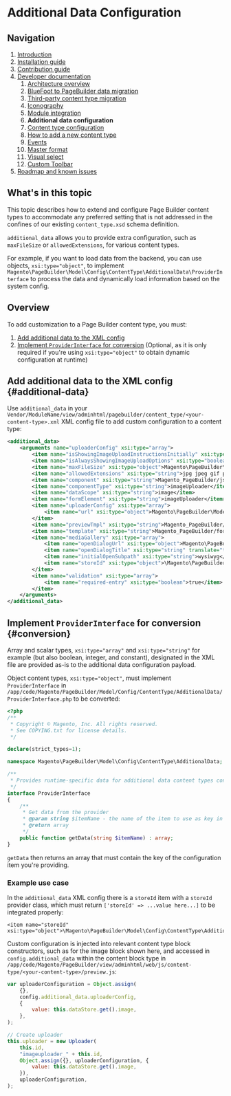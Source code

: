 # Additional Data Configuration

## Navigation

1. [Introduction]
2. [Installation guide]
3. [Contribution guide]
4. [Developer documentation]
    1. [Architecture overview]
    1. [BlueFoot to PageBuilder data migration]
    1. [Third-party content type migration]
    1. [Iconography]
    1. [Module integration]
    1. **Additional data configuration**
    1. [Content type configuration]
    1. [How to add a new content type]
    1. [Events]
    1. [Master format]
    1. [Visual select]
    1. [Custom Toolbar]
5. [Roadmap and known issues]

[Introduction]: README.md
[Contribution guide]: CONTRIBUTING.md
[Installation guide]: install.md
[Developer documentation]: developer-documentation.md
[Architecture overview]: architecture-overview.md
[BlueFoot to PageBuilder data migration]: bluefoot-data-migration.md
[Third-party content type migration]: new-content-type-example.md
[Iconography]: iconography.md
[Module integration]: module-integration.md
[Additional data configuration]: custom-configuration.md
[Content type configuration]: content-type-configuration.md
[How to add a new content type]: how-to-add-new-content-type.md
[Events]: events.md
[Master format]: master-format.md
[Visual select]: visual-select.md
[Custom Toolbar]: toolbar.md
[Roadmap and known issues]: roadmap.md



## What's in this topic
This topic describes how to extend and configure Page Builder content types to accommodate any preferred setting that is not addressed in the confines of our existing `content_type.xsd` schema definition.

`additional_data` allows you to provide extra configuration, such as `maxFileSize` or `allowedExtensions`, for various content types.

For example, if you want to load data from the backend, you can use objects, `xsi:type="object"`, to implement `Magento\PageBuilder\Model\Config\ContentType\AdditionalData\ProviderInterface` to process the data and dynamically load information based on the system config.


## Overview

To add customization to a Page Builder content type, you must:
1. [Add additional data to the XML config](#additional-data)
2. [Implement `ProviderInterface` for conversion](#conversion) (Optional, as it is only required if you're using `xsi:type="object"` to obtain dynamic configuration at runtime)

## Add additional data to the XML config {#additional-data}

Use `additional_data` in your `Vendor/ModuleName/view/adminhtml/pagebuilder/content_type/<your-content-type>.xml` XML config file to add custom configuration to a content type:

``` xml
<additional_data>
    <arguments name="uploaderConfig" xsi:type="array">
        <item name="isShowingImageUploadInstructionsInitially" xsi:type="boolean">false</item>
        <item name="isAlwaysShowingImageUploadOptions" xsi:type="boolean">true</item>
        <item name="maxFileSize" xsi:type="object">Magento\PageBuilder\Model\Config\ContentType\AdditionalData\Provider\Uploader\MaxFileSize</item>
        <item name="allowedExtensions" xsi:type="string">jpg jpeg gif png</item>
        <item name="component" xsi:type="string">Magento_PageBuilder/js/form/element/image-uploader</item>
        <item name="componentType" xsi:type="string">imageUploader</item>
        <item name="dataScope" xsi:type="string">image</item>
        <item name="formElement" xsi:type="string">imageUploader</item>
        <item name="uploaderConfig" xsi:type="array">
            <item name="url" xsi:type="object">Magento\PageBuilder\Model\Config\ContentType\AdditionalData\Provider\Uploader\SaveUrl</item>
        </item>
        <item name="previewTmpl" xsi:type="string">Magento_PageBuilder/form/element/uploader/preview</item>
        <item name="template" xsi:type="string">Magento_PageBuilder/form/element/uploader/preview/image</item>
        <item name="mediaGallery" xsi:type="array">
            <item name="openDialogUrl" xsi:type="object">Magento\PageBuilder\Model\Config\ContentType\AdditionalData\Provider\Uploader\OpenDialogUrl</item>
            <item name="openDialogTitle" xsi:type="string" translate="true">Insert Images...</item>
            <item name="initialOpenSubpath" xsi:type="string">wysiwyg</item>
            <item name="storeId" xsi:type="object">\Magento\PageBuilder\Model\Config\ContentType\AdditionalData\Provider\StoreId</item>
        </item>
        <item name="validation" xsi:type="array">
            <item name="required-entry" xsi:type="boolean">true</item>
        </item>
    </arguments>
</additional_data>
 ```

## Implement `ProviderInterface` for conversion {#conversion}

Array and scalar types, `xsi:type="array"` and `xsi:type="string"` for example (but also boolean, integer, and constant), designated in the XML file are provided as-is to the additional data configuration payload.

Object content types, `xsi:type="object"`, must implement `ProviderInterface` in `/app/code/Magento/PageBuilder/Model/Config/ContentType/AdditionalData/ProviderInterface.php` to be converted:

``` php
<?php
/**
 * Copyright © Magento, Inc. All rights reserved.
 * See COPYING.txt for license details.
 */

declare(strict_types=1);

namespace Magento\PageBuilder\Model\Config\ContentType\AdditionalData;

/**
 * Provides runtime-specific data for additional data content types configuration
 */
interface ProviderInterface
{
	/**
	 * Get data from the provider
	 * @param string $itemName - the name of the item to use as key in returned array
	 * @return array
	 */
	public function getData(string $itemName) : array;
}
```

`getData` then returns an array that must contain the key of the configuration item you're providing.

### Example use case

In the `additional_data` XML config there is a `storeId` item with a `storeId` provider class, which must return `['storeId' => ...value here...]` to be integrated properly:

```
<item name="storeId" xsi:type="object">\Magento\PageBuilder\Model\Config\ContentType\AdditionalData\Provider\StoreId</item>
```

Custom configuration is injected into relevant content type block constructors, such as for the image block shown here, and accessed in `config.additional_data` within the content block type in `/app/code/Magento/PageBuilder/view/adminhtml/web/js/content-type/<your-content-type>/preview.js`:

``` js
var uploaderConfiguration = Object.assign(
    {},
    config.additional_data.uploaderConfig,
    {
        value: this.dataStore.get().image,
    },
);

// Create uploader
this.uploader = new Uploader(
    this.id,
    "imageuploader_" + this.id,
    Object.assign({}, uploaderConfiguration, {
        value: this.dataStore.get().image,
    }),
    uploaderConfiguration,
);
```

